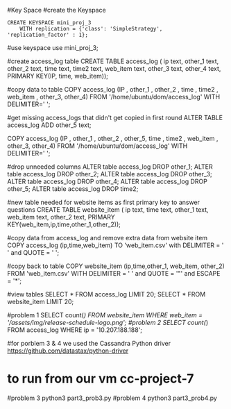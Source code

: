 

#Key Space
#create the Keyspace
```
CREATE KEYSPACE mini_proj_3
    WITH replication = {'class': 'SimpleStrategy', 'replication_factor' : 1};
```

#use keyspace
use mini_proj_3;

#create access_log table
CREATE TABLE access_log (
	ip text,
	other_1 text,
	other_2 text,
	time text,
	time2 text,
	web_item text,
	other_3 text,
	other_4 text,	
	PRIMARY KEY(IP, time, web_item));

#copy data to table	
COPY access_log (IP , other_1 , other_2 , time , time2 , web_item , other_3, other_4) FROM '/home/ubuntu/dom/access_log' WITH DELIMITER=' ';

#get missing access_logs that didn't get copied in first round
ALTER TABLE access_log ADD other_5 text;
	
COPY access_log (IP , other_1 , other_2 , other_5, time , time2 , web_item , other_3, other_4) FROM '/home/ubuntu/dom/access_log' WITH DELIMITER=' ';	

#drop unneeded columns
ALTER table access_log DROP other_1;
ALTER table access_log DROP other_2;
ALTER table access_log DROP other_3;
ALTER table access_log DROP other_4;
ALTER table access_log DROP other_5;
ALTER table access_log DROP time2;

#new table needed for website items as first primary key to answer questions
CREATE TABLE website_item (
	ip text, 
	time text,
	other_1 text, 
	web_item text, 
	other_2 text, 
	PRIMARY KEY(web_item,ip,time,other_1,other_2));

#copy data from access_log and remove extra data from website item
COPY access_log (ip,time,web_item) TO 'web_item.csv' with DELIMITER = ' ' and QUOTE = ' ';

#copy back to table
COPY website_item (ip,time,other_1, web_item, other_2) FROM 'web_item.csv' WITH DELIMITER = ' ' and QUOTE = '"' and ESCAPE = '*';

#view tables
SELECT * FROM access_log LIMIT 20;
SELECT * FROM website_item LIMIT 20;

#problem 1
SELECT count(*) FROM website_item WHERE web_item = '/assets/img/release-schedule-logo.png\';
#problem 2
SELECT count(*) FROM access_log WHERE ip = '10.207.188.188';

#for porblem 3 & 4 we used the Cassandra Python driver https://github.com/datastax/python-driver
# to run from our vm cc-project-7 
#problem 3
python3 part3_prob3.py
#problem 4
python3 part3_prob4.py
